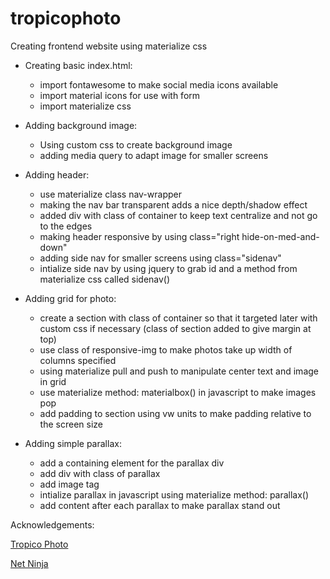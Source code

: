 # tropicophoto
Creating frontend website using materialize css

* Creating basic index.html:
  * import fontawesome to make social media icons available
  * import material icons for use with form
  * import materialize css

* Adding background image:
  * Using custom css to create background image
  * adding media query to adapt image for smaller screens

* Adding header:
  * use materialize class nav-wrapper 
  * making the nav bar transparent adds a nice depth/shadow effect
  * added div with class of container to keep text centralize and not go to the edges
  * making header responsive by using class="right hide-on-med-and-down"
  * adding side nav for smaller screens using class="sidenav"
  * intialize side nav by using jquery to grab id and a method from materialize css called sidenav()

* Adding grid for photo:
  * create a section with class of container so that it targeted later with custom css if necessary (class of section added to give margin at top)
  * use class of responsive-img to make photos take up width of columns specified
  * using materialize pull and push to manipulate center text and image in grid 
  * use materialize method: materialbox() in javascript to make images pop
  * add padding to section using vw units to make padding relative to the screen size

* Adding simple parallax:
  * add a containing element for the parallax div
  * add div with class of parallax
  * add image tag
  * intialize parallax in javascript using materialize method: parallax()
  * add content after each parallax to make parallax stand out


Acknowledgements:

[Tropico Photo](http://www.tropicophoto.com/)

[Net Ninja](https://www.youtube.com/channel/UCW5YeuERMmlnqo4oq8vwUpg)